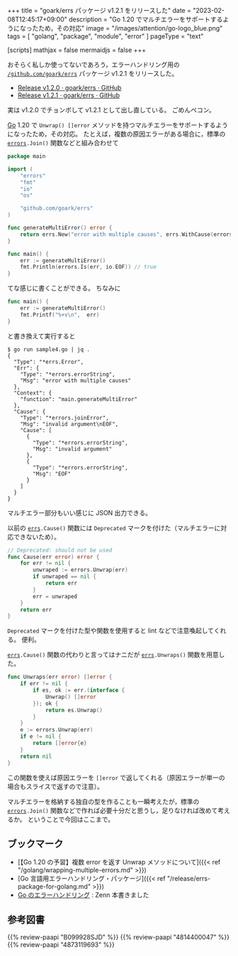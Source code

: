 +++
title = "goark/errs パッケージ v1.2.1 をリリースした"
date =  "2023-02-08T12:45:17+09:00"
description = "Go 1.20 でマルチエラーをサポートするようになったため，その対応"
image = "/images/attention/go-logo_blue.png"
tags  = [ "golang", "package", "module", "error" ]
pageType = "text"

[scripts]
  mathjax = false
  mermaidjs = false
+++

おそらく私しか使ってないであろう，エラーハンドリング用の [`/github.com/goark/errs`][`errs`] パッケージ v1.2.1 をリリースした。

- [Release v1.2.0 · goark/errs · GitHub](https://github.com/goark/errs/releases/tag/v1.2.0)
- [Release v1.2.1 · goark/errs · GitHub](https://github.com/goark/errs/releases/tag/v1.2.1)

実は v1.2.0 でチョンボして v1.2.1 として出し直している。
ごめんペコン。

[Go] 1.20 で `Unwrap() []error` メソッドを持つマルチエラーをサポートするようになったため，その対応。
たとえば，複数の原因エラーがある場合に，標準の [`errors`]`.Join()` 関数などと組み合わせて

```go {hl_lines=[13,18]}
package main

import (
    "errors"
    "fmt"
    "io"
    "os"

    "github.com/goark/errs"
)

func generateMultiError() error {
    return errs.New("error with multiple causes", errs.WithCause(errors.Join(os.ErrInvalid, io.EOF)))
}

func main() {
    err := generateMultiError()
    fmt.Println(errors.Is(err, io.EOF)) // true
}
```

てな感じに書くことができる。
ちなみに

```go {hl_lines=[3]}
func main() {
    err := generateMultiError()
    fmt.Printf("%+v\n",  err)
}
```

と書き換えて実行すると

```text
$ go run sample4.go | jq .
{
  "Type": "*errs.Error",
  "Err": {
    "Type": "*errors.errorString",
    "Msg": "error with multiple causes"
  },
  "Context": {
    "function": "main.generateMultiError"
  },
  "Cause": {
    "Type": "*errors.joinError",
    "Msg": "invalid argument\nEOF",
    "Cause": [
      {
        "Type": "*errors.errorString",
        "Msg": "invalid argument"
      },
      {
        "Type": "*errors.errorString",
        "Msg": "EOF"
      }
    ]
  }
}
```

マルチエラー部分もいい感じに JSON 出力できる。

以前の [`errs`]`.Cause()` 関数には `Deprecated` マークを付けた（マルチエラーに対応できないため）。

```go
// Deprecated: should not be used
func Cause(err error) error {
    for err != nil {
        unwraped := errors.Unwrap(err)
        if unwraped == nil {
            return err
        }
        err = unwraped
    }
    return err
}
```

`Deprecated` マークを付けた型や関数を使用すると lint などで注意喚起してくれる。
便利。

[`errs`]`.Cause()` 関数の代わりと言ってはナニだが [`errs`]`.Unwraps()` 関数を用意した。

```go
func Unwraps(err error) []error {
    if err != nil {
        if es, ok := err.(interface {
            Unwrap() []error
        }); ok {
            return es.Unwrap()
        }
    }
    e := errors.Unwrap(err)
    if e != nil {
        return []error{e}
    }
    return nil
}
```

この関数を使えば原因エラーを `[]error` で返してくれる（原因エラーが単一の場合もスライスで返すので注意）。

マルチエラーを格納する独自の型を作ることも一瞬考えたが，標準の [`errors`]`.Join()` 関数などで作れば必要十分だと思うし，足りなければ改めて考えるか。
ということで今回はここまで。

## ブックマーク

- [【Go 1.20 の予習】複数 error を返す Unwrap メソッドについて]({{< ref "/golang/wrapping-multiple-errors.md" >}})
- [Go 言語用エラーハンドリング・パッケージ]({{< ref "/release/errs-package-for-golang.md" >}})
- [Go のエラーハンドリング](https://zenn.dev/spiegel/books/error-handling-in-golang) : Zenn 本書きました

[Go]: https://go.dev/
[`errs`]: https://github.com/goark/errs "goark/errs: Error handling for Golang"
[`errors`]: https://pkg.go.dev/errors "errors · pkg.go.dev"

## 参考図書

{{% review-paapi "B099928SJD" %}} <!-- プログラミング言語Go -->
{{% review-paapi "4814400047" %}} <!-- 初めてのGo言語 -->
{{% review-paapi "4873119693" %}} <!-- 実用 Go 言語 -->
